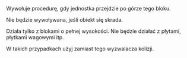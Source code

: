 Wywołuje procedurę, gdy jednostka przejdzie po górze tego bloku.

Nie będzie wywoływana, jeśli obiekt się skrada.

Działa tylko z blokami o pełnej wysokości. Nie będzie działać z płytami, płytkami wagowymi itp.

W takich przypadkach użyj zamiast tego wyzwalacza kolizji.